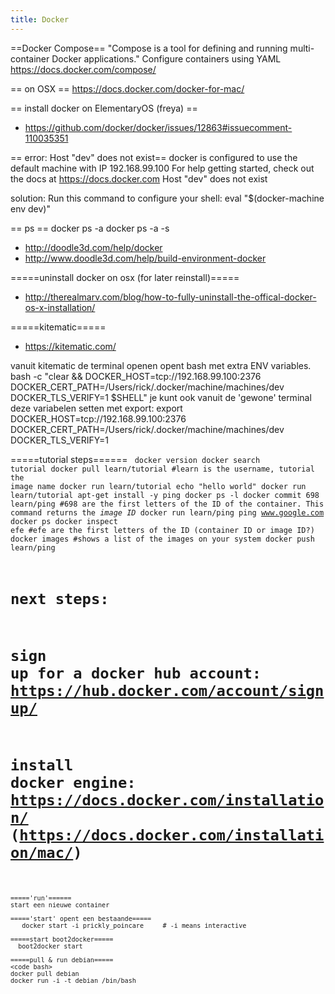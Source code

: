 ```yaml
---
title: Docker
---
```


==Docker Compose==
"Compose is a tool for defining and running multi-container Docker applications."
Configure containers using YAML
https://docs.docker.com/compose/

== on OSX ==
https://docs.docker.com/docker-for-mac/

== install docker on ElementaryOS (freya) ==
* https://github.com/docker/docker/issues/12863#issuecomment-110035351

== error: Host "dev" does not exist==
docker is configured to use the default machine with IP 192.168.99.100
For help getting started, check out the docs at https://docs.docker.com
  Host "dev" does not exist
  
solution: Run this command to configure your shell:
  eval "$(docker-machine env dev)"

== ps ==
  docker ps -a
  docker ps -a -s


* http://doodle3d.com/help/docker
* http://www.doodle3d.com/help/build-environment-docker

=====uninstall docker on osx (for later reinstall)=====
* http://therealmarv.com/blog/how-to-fully-uninstall-the-offical-docker-os-x-installation/

=====kitematic=====
* https://kitematic.com/
  
vanuit kitematic de terminal openen opent bash met extra ENV variables.
  bash -c "clear && DOCKER_HOST=tcp://192.168.99.100:2376 DOCKER_CERT_PATH=/Users/rick/.docker/machine/machines/dev DOCKER_TLS_VERIFY=1 $SHELL"
je kunt ook vanuit de 'gewone' terminal deze variabelen setten met export:
  export DOCKER_HOST=tcp://192.168.99.100:2376 DOCKER_CERT_PATH=/Users/rick/.docker/machine/machines/dev DOCKER_TLS_VERIFY=1
  
=====tutorial steps======
<code bash>
docker version
docker search tutorial
docker pull learn/tutorial #learn is the username, tutorial the image name
docker run learn/tutorial echo "hello world"
docker run learn/tutorial apt-get install -y ping
docker ps -l
docker commit 698 learn/ping #698 are the first letters of the ID of the container. This command returns the *image ID*
docker run learn/ping ping www.google.com
docker ps
docker inspect efe #efe are the first letters of the ID (container ID or image ID?)
docker images #shows a list of the images on your system
docker push learn/ping
# next steps:
#   sign up for a docker hub account: https://hub.docker.com/account/signup/
#   install docker engine: https://docs.docker.com/installation/ (https://docs.docker.com/installation/mac/)
```

====='run'======
start een nieuwe container

====='start' opent een bestaande=====
   docker start -i prickly_poincare     # -i means interactive
   
=====start boot2docker=====
  boot2docker start
  
=====pull & run debian=====
<code bash>
docker pull debian
docker run -i -t debian /bin/bash
```

  
  
